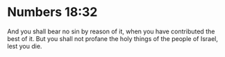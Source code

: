 # Numbers 18:32

And you shall bear no sin by reason of it, when you have contributed the best of it. But you shall not profane the holy things of the people of Israel, lest you die.
